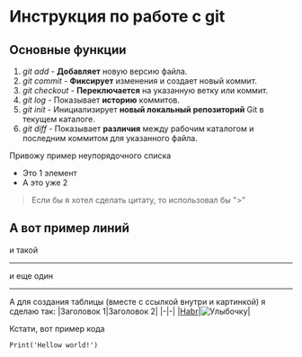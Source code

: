 # Инструкция по работе с git

## Основные функции

1. *git add* - **Добавляет** новую версию файла.
2. _git commit_ - **Фиксирует** изменения и создает новый коммит.
3. *git checkout* - **Переключается** на указанную ветку или коммит.
4. _git log_ - Показывает __историю__ коммитов.
5. *git init* - Инициализирует **новый локальный репозиторий** Git в текущем каталоге.
6. *git diff* - Показывает __различия__ между рабочим каталогом и последним коммитом для указанного файла.

Привожу пример неупорядочного списка
- Это 1 элемент
- А это уже 2

> Если бы я хотел сделать цитату, то использовал бы ">"

А вот пример линий
---
и такой
***
и еще один
___

А для создания таблицы (вместе с ссылкой внутри и картинкой) я сделаю так:
|Заголовок 1|Заголовок 2|
|-|-|
|[Habr](https://habr.com/ru/articles/541258/)|![Улыбочку](smile.png)|



Кстати, вот пример кода
```
Print('Hellow world!')
```
